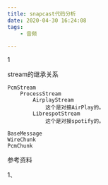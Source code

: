 ```yaml
---
title: snapcast代码分析
date: 2020-04-30 16:24:08
tags:
	- 音频

---
```


1

stream的继承关系

```
PcmStream
	ProcessStream
		AirplayStream
			这个是对接AirPlay的。
		LibrespotStream
			这个是对接spotify的。
```



```
BaseMessage
WireChunk
PcmChunk
```



参考资料

1、

